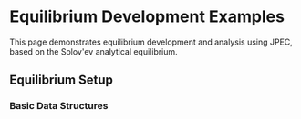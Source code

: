 # Equilibrium Development Examples

This page demonstrates equilibrium development and analysis using JPEC, based on the Solov'ev analytical equilibrium.

## Equilibrium Setup

### Basic Data Structures
